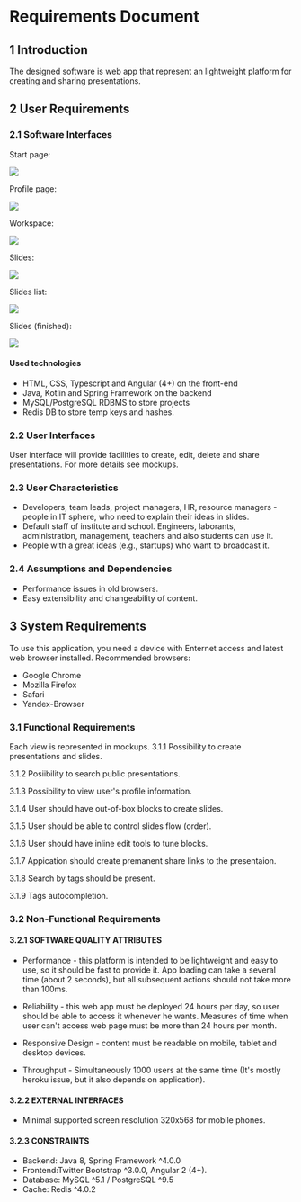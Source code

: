 # Requirements Document 
## 1 Introduction
The designed software is web app that represent an lightweight platform for creating and sharing presentations.
## 2 User Requirements

### 2.1 Software Interfaces

Start page:

![](../mockups/start-page.png)

Profile page:

![](../mockups/profile.png)

Workspace:

![](../mockups/workspace.png)

Slides:

![](../mockups/slides.png)

Slides list:

![](../mockups/slides-list.png)

Slides (finished):

![](../mockups/slides-list.png)

#### Used technologies
- HTML, CSS, Typescript and Angular (4+) on the front-end
- Java, Kotlin and Spring Framework on the backend
- MySQL/PostgreSQL RDBMS to store projects
- Redis DB to store temp keys and hashes.

### 2.2 User Interfaces

User interface will provide facilities to create, edit, delete and share presentations. For more details see mockups.

### 2.3 User Characteristics
- Developers, team leads, project managers, HR, resource managers - people in IT sphere, who need to explain their ideas in slides.
- Default staff of institute and school. Engineers, laborants, administration, management, teachers and also students can use it.
- People with a great ideas (e.g., startups) who want to broadcast it.
### 2.4 Assumptions and Dependencies
- Performance issues in old browsers.
- Easy extensibility and changeability of content.
## 3 System Requirements
To use this application, you need a device with Enternet access and latest web browser installed. Recommended browsers:

- Google Chrome
- Mozilla Firefox
- Safari
- Yandex-Browser

### 3.1 Functional Requirements
Each view is represented in mockups.
3.1.1 Possibility to create presentations and slides.

3.1.2 Posiibility to search public presentations.

3.1.3 Possibility to view user's profile information.

3.1.4 User should have out-of-box blocks to create slides.

3.1.5 User should be able to control slides flow (order).

3.1.6 User should have inline edit tools to tune blocks.

3.1.7 Appication should create premanent share links to the presentaion.

3.1.8 Search by tags should be present.

3.1.9 Tags autocompletion.

### 3.2 Non-Functional Requirements
#### 3.2.1 SOFTWARE QUALITY ATTRIBUTES
* Performance - this platform is intended to be lightweight and easy to use, so it should be fast to provide it. App loading can take a several time (about 2 seconds), but all subsequent actions should not take more than 100ms.

* Reliability - this web app must be deployed 24 hours per day, so user should be able to access it whenever he wants. Measures of time when user can't access web page must be more than 24 hours per month.

* Responsive Design - content must be readable on mobile, tablet and desktop devices.

* Throughput - Simultaneously 1000 users at the same time (It's mostly heroku issue, but it also depends on application). 

#### 3.2.2 EXTERNAL INTERFACES

* Minimal supported screen resolution 320x568 for mobile phones.

#### 3.2.3 CONSTRAINTS
* Backend: Java 8, Spring Framework ^4.0.0
* Frontend:Twitter Bootstrap ^3.0.0, Angular 2 (4+).
* Database: MySQL ^5.1 / PostgreSQL ^9.5
* Cache: Redis ^4.0.2
